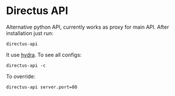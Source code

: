 # Directus API

Alternative python API, currently works as proxy for main API.
After installation just run:
```
directus-api
```
It use [hydra](https://cli.dev/). To see all configs:
```
directus-api -c
```
To override:
```
directus-api server.port=80
```